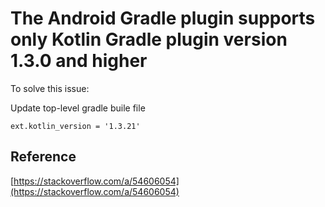 # The Android Gradle plugin supports only Kotlin Gradle plugin version 1.3.0 and higher

To solve this issue:

Update top-level gradle buile file

`ext.kotlin_version = '1.3.21'`

## Reference

[https://stackoverflow.com/a/54606054](https://stackoverflow.com/a/54606054)